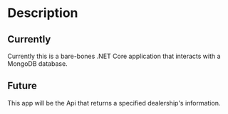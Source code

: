 # Description
## Currently
Currently this is a bare-bones .NET Core application that interacts with a MongoDB database.
## Future
This app will be the Api that returns a specified dealership's information.
